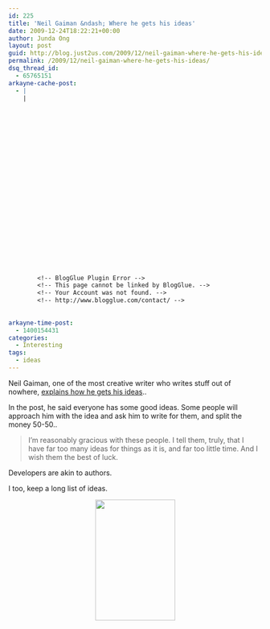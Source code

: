 ```yaml
---
id: 225
title: 'Neil Gaiman &ndash; Where he gets his ideas'
date: 2009-12-24T18:22:21+00:00
author: Junda Ong
layout: post
guid: http://blog.just2us.com/2009/12/neil-gaiman-where-he-gets-his-ideas/
permalink: /2009/12/neil-gaiman-where-he-gets-his-ideas/
dsq_thread_id:
  - 65765151
arkayne-cache-post:
  - |
    |
        
        
        
        
        
        
        
        
        
        
        
        
        
        
        
        
        
        
        
        
        
        
        
        <!-- BlogGlue Plugin Error -->
        <!-- This page cannot be linked by BlogGlue. -->
        <!-- Your Account was not found. -->
        <!-- http://www.blogglue.com/contact/ -->
        
        
arkayne-time-post:
  - 1400154431
categories:
  - Interesting
tags:
  - ideas
---
```

Neil Gaiman, one of the most creative writer who writes stuff out of nowhere, <a href="http://www.neilgaiman.com/p/Cool_Stuff/Essays/Essays_By_Neil/Where_do_you_get_your_ideas%3F" onclick="__gaTracker('send', 'event', 'outbound-article', 'http://www.neilgaiman.com/p/Cool_Stuff/Essays/Essays_By_Neil/Where_do_you_get_your_ideas%3F', 'explains how he gets his ideas');">explains how he gets his ideas</a>..

In the post, he said everyone has some good ideas. Some people will approach him with the idea and ask him to write for them, and split the money 50-50.. 

> I&#8217;m reasonably gracious with these people. I tell them, truly, that I have far too many ideas for things as it is, and far too little time. And I wish them the best of luck.

Developers are akin to authors.

I too, keep a long list of ideas.

<p align="center">
  <img height="240" src="http://rkahn.files.wordpress.com/2009/08/american-gods.jpg" width="159" />
</p>

<div style="font-size:0px;height:0px;line-height:0px;margin:0;padding:0;clear:both">
</div>